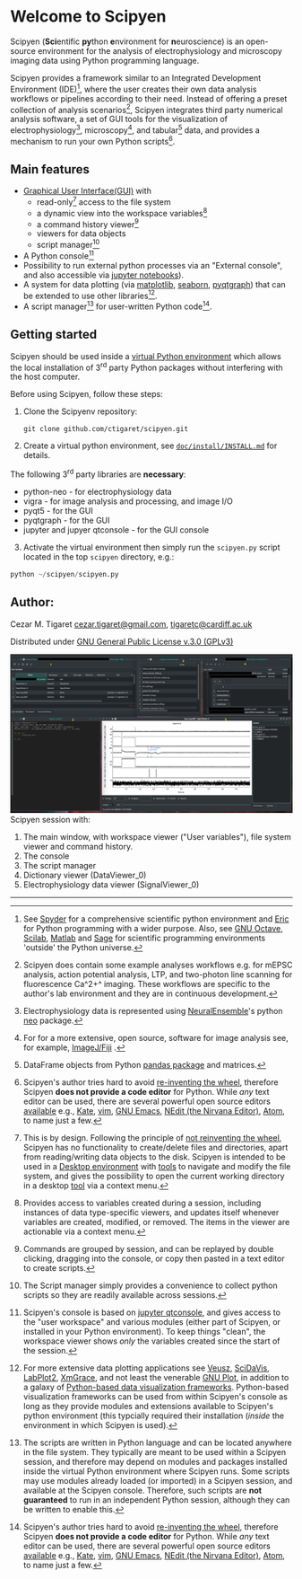 # Welcome to Scipyen

Scipyen (**Sci**entific **py**thon **e**nvironment for **n**euroscience) is an
open-source environment for the analysis of electrophysiology and 
microscopy imaging data using Python programming language. 

Scipyen provides a framework similar to an Integrated 
Development Environment (IDE)[^1], where the user creates their own data 
analysis workflows or pipelines according to their need. Instead of offering a preset collection of analysis scenarios[^2], Scipyen integrates
third party numerical analysis software, a set of GUI tools for the visualization
of electrophysiology[^3], microscopy[^4], and tabular[^5] data, and provides a mechanism to run your own Python scripts[^6].

## Main features
* [Graphical User Interface](https://en.wikipedia.org/wiki/Graphical_user_interface)[(GUI)](#Scipyen_screenshot) with 
    - read-only[^7] access to the file system
    - a dynamic view into the workspace variables[^8]
    - a command history viewer[^9]
    - viewers for data objects
    - script manager[^10]
* A Python console[^11]
* Possibility to run external python processes via an "External console", and also accessible via [jupyter notebooks](https://jupyter.org/)).
* A system for data plotting (via [matplotlib](https://matplotlib.org/), [seaborn](https://seaborn.pydata.org/), [pyqtgraph](https://www.pyqtgraph.org/)) that can be extended to use other libraries[^12].
* A script manager[^13] for user-written Python code[^6].

## <a name=use_virtual_environment></a>Getting started
Scipyen should be used inside a [virtual Python environment](https://www.google.com/search?q=virtual+python+environment) which allows the local installation of 3<sup>rd</sup> party Python packages without interfering with the host computer. 

Before using Scipyen, follow these steps:

1. Clone the Scipyenv repository:
    ```
    git clone github.com/ctigaret/scipyen.git
    ```
2. Create a virtual python environment, see [`doc/install/INSTALL.md`](doc/install/INSTALL.md) for details.

The following 3<sup>rd</sup> party libraries are **necessary**:

* python-neo - for electrophysiology data
* vigra - for image analysis and processing, and image I/O
* pyqt5 - for the GUI
* pyqtgraph - for the GUI
* jupyter and jupyer qtconsole - for the GUI console


3. Activate the virtual environment then simply run the `scipyen.py` script located
in the top `scipyen` directory, e.g.:
```python
python ~/scipyen/scipyen.py
```


## Author:
Cezar M. Tigaret <cezar.tigaret@gmail.com>, <tigaretc@cardiff.ac.uk>

Distributed under [GNU General Public License v.3.0 (GPLv3)](https://www.gnu.org/licenses/gpl-3.0.en.html)


<a name=Scipyen_screenshot> ![Scipyen Screenshot](doc/ScipyenScreenshot1.png)</a>
Scipyen session with:

1. The main window, with workspace viewer ("User variables"), file system viewer and command history.
2. The console
3. The script manager
4. Dictionary viewer (DataViewer_0)
5. Electrophysiology data viewer (SignalViewer_0)



* * * 

[^1]: See [Spyder](https://www.spyder-ide.org/) for a comprehensive scientific python environment
and [Eric](https://www.spyder-ide.org/) for Python programming with a wider purpose.
Also, see [GNU Octave](https://octave.org/), [Scilab](https://www.scilab.org/),
[Matlab](https://www.mathworks.com/products/matlab.html) 
and [Sage](https://www.sagemath.org/) for scientific programming environments 'outside' the Python universe.

[^2]: Scipyen does contain some example analyses workflows e.g. for mEPSC analysis, action potential analysis, LTP, and two-photon line scanning 
for fluorescence Ca^2+^ imaging. These workflows are specific to the author's lab environment and they are in continuous development.

[^3]: Electrophysiology data is represented using [NeuralEnsemble](https://github.com/NeuralEnsemble)'s python [neo](https://github.com/NeuralEnsemble/python-neo) package.

[^4]: For for a more extensive, open source, software for image analysis see, for example, [ImageJ/Fiji](https://fiji.sc/) .

[^5]: DataFrame objects from Python [pandas package](https://pandas.pydata.org/) and matrices.

[^6]: Scipyen's author tries hard to avoid [re-inventing the wheel](https://en.wikipedia.org/wiki/Reinventing_the_wheel), therefore Scipyen **does not provide a code editor** for Python. While *any* text editor can be used, there are several powerful open source editors [available](https://en.wikipedia.org/wiki/List_of_text_editors) e.g., [Kate](https://kate-editor.org/), [vim](https://www.vim.org/), [GNU Emacs](https://www.gnu.org/software/emacs/), [NEdit (the Nirvana Editor)](https://sourceforge.net/projects/nedit/files/nedit-source/), [Atom](https://github.com/atom/atom), to name just a few.

[^7]: This is by design. Following the principle of [not reinventing the wheel](https://en.wikipedia.org/wiki/Reinventing_the_wheel)[^6], Scipyen has no functionality to create/delete files and directories, apart from reading/writing data objects to the disk. Scipyen is intended to be used in a [Desktop environment](https://en.wikipedia.org/wiki/Desktop_environment) with [tools](https://en.wikipedia.org/wiki/File_manager) to navigate and modify the file system, and gives the possibility to open the current working directory in a desktop [tool](https://en.wikipedia.org/wiki/File_manager) via a context menu.

[^8]: Provides access to variables created during a session, including instances of data type-specific viewers, and updates itself whenever variables are created, modified, or removed. The items in the viewer are actionable via a context menu.

[^9]: Commands are grouped by session, and can be replayed by double clicking, dragging into the console, or copy then pasted in a text editor to create scripts.

[^10]: The Script manager simply provides a convenience to collect python scripts so they are readily available across sessions. 

[^11]: Scipyen's console is based on [jupyter qtconsole](https://qtconsole.readthedocs.io/en/stable/index.html), and gives access to the "user workspace"[^7] and various modules (either part of Scipyen, or installed in your Python environment). To keep things "clean", the workspace viewer shows *only* the variables created since the start of the session.

[^12]: For more extensive data plotting applications see [Veusz](https://veusz.github.io/), [SciDaVis](https://scidavis.sourceforge.net/), [LabPlot2](https://labplot.kde.org/), [XmGrace](https://plasma-gate.weizmann.ac.il/Grace/), and not least the venerable [GNU Plot](http://www.gnuplot.info/), in addition to a galaxy of [Python-based data visualization frameworks](https://www.google.com/search?q=data+visualization+in+python). Python-based visualization frameworks can be used from within Scipyen's console as long as they provide modules and extensions available to Scipyen's python environment (this typcially required their installation (*inside* the environment in which Scipyen is used).

[^13]: The scripts are written in Python language and can be located anywhere in the file system. They typically are meant to be used within a Scipyen session, and therefore may depend on modules and packages installed inside the virtual Python environment where Scipyen runs. Some scripts may use modules already loaded (or imported) in a Scipyen session, and available at the Scipyen console. Therefore, such scripts are **not guaranteed** to run in an independent Python session, although they can be written to enable this.








